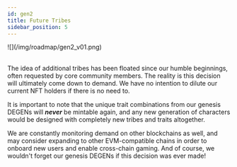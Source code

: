 ```yaml
---
id: gen2
title: Future Tribes
sidebar_position: 5
---
```


<div style={{ maxWidth: 400, margin: 'auto' }}>![](/img/roadmap/gen2_v01.png)</div>
<br />

The idea of additional tribes has been floated since our humble beginnings, often requested by core community members. The reality is this decision will ultimately come down to demand. We have no intention to dilute our current NFT holders if there is no need to.

It is important to note that the unique trait combinations from our genesis DEGENs will **_never_** be mintable again, and any new generation of characters would be designed with completely new tribes and traits altogether.

We are constantly monitoring demand on other blockchains as well, and may consider expanding to other EVM-compatible chains in order to onboard new users and enable cross-chain gaming. And of course, we wouldn't forget our genesis DEGENs if this decision was ever made!
